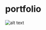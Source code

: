 # portfolio

![alt text](https://lh3.googleusercontent.com/zNLpMlUO7ISLbyTvTINxbMvHOhIbXQipLRo471ut7xx-AZJvxRKEP3n5U4ZhQbwYKAY4uBW6qb9BUw=w1440-h803 "Logo Title Text 1")
